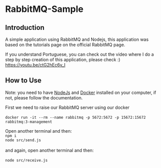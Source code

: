 # RabbitMQ-Sample

## Introduction 


A simple application using RabbitMQ and Nodejs, this application was based on the tutorials page on the official RabbitMQ page.

If you understand Portuguese, you can check out the video where I do a step by step creation of this application, please check :) <br>https://youtu.be/ctG2hEc6v_I

## How to Use

Note: you need to have <a href='https://nodejs.org/en/' target='_blank'>NodeJs</a> and <a href='https://docs.docker.com/docker-for-windows/install/' target='_blank'>Docker</a> installed on your computer, if not, please follow the documentation.<br>

First we need to raise our RabbitMQ server using our docker
<br><br>
``docker run -it --rm --name rabbitmq -p 5672:5672 -p 15672:15672 rabbitmq:3-management`` <br>

Open another terminal and then:
<br>
``npm i``
<br>
``node src/send.js``
<br><br>and again, open another terminal and then:
<br><br>
``node src/receive.js``<br>
